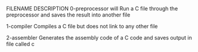 FILENAME	 DESCRIPTION
0-preprocessor  	will Run a C file through the preprocessor and saves the result into another file

1-compiler	Compiles a C file but does not link to any other file

2-assembler	Generates the assembly code of a C code and saves  output in file called c
